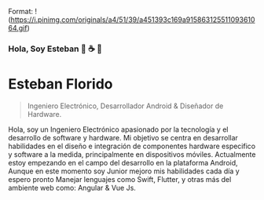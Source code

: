 Format: !(https://i.pinimg.com/originals/a4/51/39/a451393c169a91586312551109361064.gif)

### Hola, Soy Esteban :rocket: :coffee: 👋

# Esteban Florido
> Ingeniero Electrónico, Desarrollador Android & Diseñador de Hardware.

Hola, soy un Ingeniero Electrónico apasionado por la tecnología y el desarrollo de software y hardware. Mi objetivo se centra en desarrollar habilidades en el diseño e integración de componentes hardware especifico y software a la medida, principalmente en dispositivos móviles. Actualmente estoy empezando en el campo del desarrollo en la plataforma Android, Aunque en este momento soy Junior mejoro mis habilidades cada día y espero pronto Manejar lenguajes como Swift, Flutter, y otras más del ambiente web como:  Angular & Vue Js.


<!--
**EfloridoV/EfloridoV** is a ✨ _special_ ✨ repository because its `README.md` (this file) appears on your GitHub profile.

Here are some ideas to get you started:

- 🔭 I’m currently working on ...
- 🌱 I’m currently learning ...
- 👯 I’m looking to collaborate on ...
- 🤔 I’m looking for help with ...
- 💬 Ask me about ...
- 📫 How to reach me: ...
- 😄 Pronouns: ...
- ⚡ Fun fact: ...
-->
